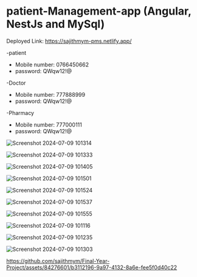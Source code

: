 # patient-Management-app (Angular, NestJs and MySql)


Deployed Link: https://sajithmym-pms.netlify.app/

-patient
  - Mobile number: 0766450662
  - password: QWqw12!@

-Doctor
  - Mobile number: 777888999
  - password: QWqw12!@

-Pharmacy
  - Mobile number: 777000111
  - password: QWqw12!@

![Screenshot 2024-07-09 101314](https://github.com/sajithmym/Final-Year-Project/assets/84276601/afe6789e-e0dc-4f0d-819b-d797b8339fc1)




![Screenshot 2024-07-09 101333](https://github.com/sajithmym/Final-Year-Project/assets/84276601/b5c59f00-d862-4bff-857f-6e9c36374db5)




![Screenshot 2024-07-09 101405](https://github.com/sajithmym/Final-Year-Project/assets/84276601/c4144ad3-c78c-473e-9d67-65c82c5f13e8)




![Screenshot 2024-07-09 101501](https://github.com/sajithmym/Final-Year-Project/assets/84276601/a7523ba7-002d-4fc7-8451-69a70a26547c)




![Screenshot 2024-07-09 101524](https://github.com/sajithmym/Final-Year-Project/assets/84276601/3a1326d5-373a-455b-bdd4-c7d43a926952)




![Screenshot 2024-07-09 101537](https://github.com/sajithmym/Final-Year-Project/assets/84276601/5df13f86-d0af-419c-88f9-7cd682b75ce4)




![Screenshot 2024-07-09 101555](https://github.com/sajithmym/Final-Year-Project/assets/84276601/2d43e9b8-33e4-4993-84ea-466c3f9aca25)




![Screenshot 2024-07-09 101116](https://github.com/sajithmym/Final-Year-Project/assets/84276601/fb6deeef-762f-4c17-a1fe-c325e84e1550)




![Screenshot 2024-07-09 101235](https://github.com/sajithmym/Final-Year-Project/assets/84276601/098416d0-7e2f-4fb8-9fac-156bf09c6d64)




![Screenshot 2024-07-09 101303](https://github.com/sajithmym/Final-Year-Project/assets/84276601/bb150551-16b2-4a8e-8855-7d247a0ae333)


https://github.com/sajithmym/Final-Year-Project/assets/84276601/b3112196-9a97-4132-8a6e-fee5f0d40c22
